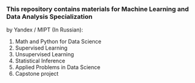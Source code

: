 ### This repository contains materials for Machine Learning and Data Analysis Specialization
 by Yandex / MIPT (In Russian):
1. Math and Python for Data Science
2. Supervised Learning
3. Unsupervised Learning
4. Statistical Inference
5. Applied Problems in Data Science
5. Capstone project
